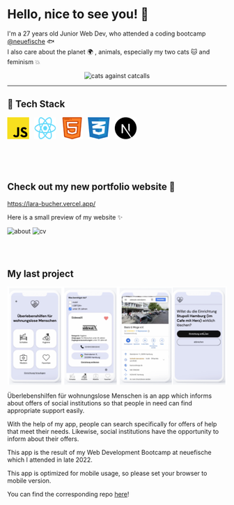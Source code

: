 # Hello, nice to see you! 👋

I'm a 27 years old Junior Web Dev, who attended a coding bootcamp <a href="https://www.neuefische.de/?utm_source=sea_google&utm_medium=search&utm_campaign=brand_neue_fische_bundesweit&gclid=EAIaIQobChMIg72YpJSh-gIV2o9oCR0TJwTmEAAYASAAEgKK9vD_BwE" target="_blank"> @neuefische</a> 🐟 
<br/>I also care about the planet 🌍 , animals, especially my two cats  :cat: and feminism :collision:
<br/>
<p align="center">
  <img src="https://ih1.redbubble.net/image.245909819.7304/st,small,507x507-pad,600x600,f8f8f8.u1.jpg" alt="cats against catcalls" width="200" />
</p>

---
## 🧰 Tech Stack



<img  src="https://github.com/kevintomas1995/kevintomas1995/blob/main/assests/javascript.png" width="50" height="50"/> &nbsp;
<img  src="https://github.com/kevintomas1995/kevintomas1995/blob/main/assests/react.png" width="50" height="50"/> &nbsp;
<img  src="https://github.com/kevintomas1995/kevintomas1995/blob/main/assests/html.png" width="50" height="50"/> &nbsp;
<img  src="https://github.com/kevintomas1995/kevintomas1995/blob/main/assests/css.png" width="50" height="50"/> &nbsp;
<img  src="https://github.com/kevintomas1995/kevintomas1995/blob/main/assests/next.png" width="50" height="50"/> &nbsp;

<br />
<br />
<br />

## Check out my new portfolio website 🚀

<a href="https://lara-bucher.vercel.app/" target="_blank">https://lara-bucher.vercel.app/</a>

Here is a small preview of my website ✨

![about](https://github.com/BucherLara/BucherLara/assets/112871731/b5a96e9a-9774-49e8-ad18-b337269a1d42)
![cv](https://github.com/BucherLara/BucherLara/assets/112871731/36da59be-ded5-4227-b379-84f14028c6a0)


<br/>
<br/>

## My last project 

![Uberlebenshilfen für wohnungslose Menschen-App](https://github.com/BucherLara/Capstone-Project/blob/main/public/img/Ueberlebenshilfen-App.png)

Überlebenshilfen für wohnungslose Menschen is an app which informs about offers of social institutions so that people in need can find appropriate support easily.

With the help of my app, people can search specifically for offers of help that meet their needs. Likewise, social institutions have the opportunity to inform about their offers.


This app is the result of my Web Development Bootcamp at neuefische which I attended in late 2022.


This app is optimized for mobile usage, so please set your browser to mobile version.

You can find the corresponding repo [here](https://github.com/BucherLara/Capstone-Project)!




